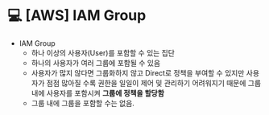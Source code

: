 💻 [AWS] IAM Group
====================
* IAM Group
    * 하나 이상의 사용자(User)를 포함할 수 있는 집단
    * 하나의 사용자가 여러 그룹에 포함될 수 있음
    * 사용자가 많지 않다면 그룹화하지 않고 Direct로 정책을 부여할 수 있지만 사용자가 점점 많아질 수록 권한을 일일이 제어 및 관리하기 어려워지기 때문에 그룹 내에 사용자를 포함시켜 **그룹에 정책을 할당함**
    * 그룹 내에 그룹을 포함할 수는 없음.